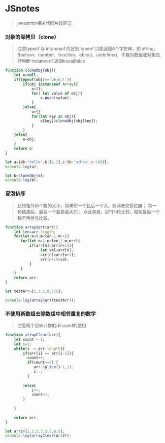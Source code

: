 # JSnotes
> javascript相关代码片段笔记
### 对象的深拷贝（clone）
> 注意typeof 与 intanceof 的区别
> typeof 只能返回6个字符串，即 string、Boolean、number、function、object、undefined，不能对数组或对象进行判断
> instanceof 返回true或false
```javascript
function cloneObj(obj){
	let o=null;
	if(typeof(obj)=='object'){
		if(obj instanceof Array){
		    o=[];
		    for( let value of obj){
				o.push(value);
		    }
		}else{
			o={}
			for(let key in obj){
				o[key]=cloneObj(obj[key]);
			}
		}
	}else{
		o=obj;
	}
	return o;
}

let a={ab:'hello',b:[1,2],c:{m:'nihao',n:100}};
console.log(a);

let b=cloneObj(a);
console.log(b);
```
### 冒泡排序
> 比较相邻两个数的大小，如果前一个比后一个大，则两者交换位置；
> 第一轮结束后，最后一个数是最大的；
> 以此类推，进行N轮比较，每轮最后一个数不再参与比较。
```javascript
function arraySort(arr){
	let len=arr.length;
	for(let m=0;m<len-1;m++){
	   for(let n=1;n<len-1-m;n++){
	       if(arr[n]>arr[n+1]){
				let val=arr[n];
				arr[n]=arr[n+1];
				arr[n+1]=val;
		   }
	   }
	}
	return arr;
}

let testArr=[1,3,2,8,5,6];

console.log(arraySort(testArr));
```
### 不使用新数组去除数组中相邻重复的数字
> 注意两个用来计数的i和count的使用
```javascript
function arrayClear(arr){ 
	let count = 1;
	let i=1;
	while(i  < arr.length){
		if(arr[i] == arr[i-1]){
		  count++;
		  if(count==2) {
			 arr.splice(i-1,1);
			 i--;
		  }
		 
		}else{
		    i++;
			count=1;
		}
		
	}
	
	return arr;
}

let arr2=[1,1,2,3,3,5,6,6];
console.log(arrayClear(arr2));
```

